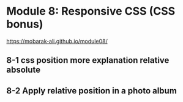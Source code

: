 # Module 8: Responsive CSS (CSS bonus)

https://mobarak-ali.github.io/module08/

## 8-1 css position more explanation relative absolute
## 8-2 Apply relative position in a photo album